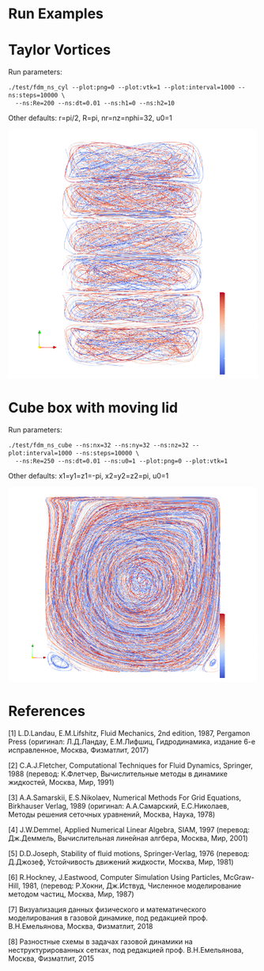 # Run Examples

# Taylor Vortices
Run parameters:
```
./test/fdm_ns_cyl --plot:png=0 --plot:vtk=1 --plot:interval=1000 --ns:steps=10000 \
  --ns:Re=200 --ns:dt=0.01 --ns:h1=0 --ns:h2=10
```
Other defaults: r=pi/2, R=pi, nr=nz=nphi=32, u0=1

![Taylor](/img/taylor_200.png?raw=true)

# Cube box with moving lid
Run parameters:
```
./test/fdm_ns_cube --ns:nx=32 --ns:ny=32 --ns:nz=32 --plot:interval=1000 --ns:steps=10000 \
  --ns:Re=250 --ns:dt=0.01 --ns:u0=1 --plot:png=0 --plot:vtk=1
```
Other defaults: x1=y1=z1=-pi, x2=y2=z2=pi, u0=1

![Cube](/img/cube_250.png?raw=true)

# References
[1] L.D.Landau, E.M.Lifshitz, Fluid Mechanics, 2nd edition, 1987, Pergamon Press (оригинал: Л.Д.Ландау, Е.М.Лифшиц, Гидродинамика, издание 6-е исправленное, Москва, Физматлит, 2017)

[2] C.A.J.Fletcher, Computational Techniques for Fluid Dynamics, Springer, 1988 (перевод: К.Флетчер, Вычислительные методы в динамике жидкостей, Москва, Мир, 1991)

[3] A.A.Samarskii, E.S.Nikolaev, Numerical Methods For Grid Equations, Birkhauser Verlag, 1989 (оригинал: А.А.Самарский, Е.С.Николаев, Методы решения сеточных уравнений, Москва, Наука, 1978)

[4] J.W.Demmel, Applied Numerical Linear Algebra, SIAM, 1997 (перевод: Дж.Деммель, Вычислительная линейная алгбера, Москва, Мир, 2001)

[5] D.D.Joseph, Stability of fluid motions, Springer-Verlag, 1976 (перевод: Д.Джозеф, Устойчивость движений жидкости, Москва, Мир, 1981)

[6] R.Hockney, J.Eastwood, Computer Simulation Using Particles, McGraw-Hill, 1981, (перевод: Р.Хокни, Дж.Иствуд, Численное моделирование методом частиц, Москва, Мир, 1987)

[7] Визуализация данных физического и математического моделирования в газовой динамике, под редакцией проф. В.Н.Емельянова, Москва, Физматлит, 2018

[8] Разностные схемы в задачах газовой динамики на неструктурированных сетках, под редакцией проф. В.Н.Емельянова, Москва, Физматлит, 2015
